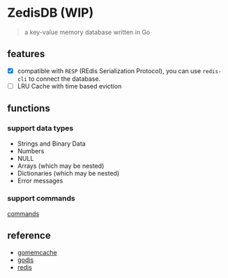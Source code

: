 # ZedisDB (WIP)

> a key-value memory database written in Go

## features

- [x] compatible with `RESP` (REdis Serialization Protocol), you can use `redis-cli` to connect the database.
- [ ] LRU Cache with time based eviction

## functions

### support data types

- Strings and Binary Data
- Numbers
- NULL
- Arrays (which may be nested)
- Dictionaries (which may be nested)
- Error messages

### support commands

[commands](./docs/commands.yml)

## reference

- [gomemcache](https://github.com/bradfitz/gomemcache/blob/master/memcache/memcache.go)
- [godis](https://github.com/HDT3213/godis)
- [redis](https://redis.io)
